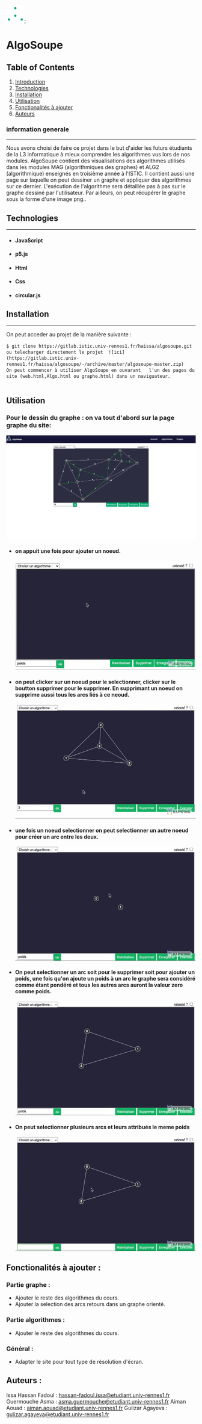 ![logo](images/logo.png);

# AlgoSoupe

## Table of Contents

1. [Introduction](#general-info)
2. [Technologies](#technologies)
3. [Installation](#installation)
4. [Utilisation](#Utilisation)
5. [Fonctionalités à ajouter](#Auteurs)
6. [Auteurs](#Utilisation)

### information generale

---

Nous avons choisi de faire ce projet dans le but d'aider les futurs étudiants de la L3 informatique à mieux comprendre les algorithmes vus lors de nos modules.
AlgoSoupe contient des visualisations des algorithmes utilisés dans les modules MAG (algorithmiques des graphes) et ALG2 (algorithmique) enseignés en troisième année à l'ISTIC. Il contient aussi une page sur laquelle on peut dessiner un graphe et appliquer des algorithmes sur ce dernier. L'exécution de l'algorithme sera détaillée pas à pas sur le graphe dessiné par l'utilisateur. Par ailleurs, on peut récupérer le graphe sous la forme d'une image png..

## Technologies

---

- #### JavaScript
- #### p5.js
- #### Html
- #### Css
- #### circular.js

## Installation

---

On peut acceder au projet de la manière suivante :

```
$ git clone https://gitlab.istic.univ-rennes1.fr/haissa/algosoupe.git ou telecharger directement le projet  ![ici](https://gitlab.istic.univ-rennes1.fr/haissa/algosoupe/-/archive/master/algosoupe-master.zip)
On peut commencer à utiliser AlgoSoupe en ouvarant   l'un des pages du site (web.html,Algo.html ou graphe.html) dans un naviguateur.


```

## Utilisation

### Pour le dessin du graphe : on va tout d'abord sur la page graphe du site:

![pageGraphe](images/algoPage.png)

- #### on appuit une fois pour ajouter un noeud.
  ![ajoutNoeud](images/ajouterNOEUD.gif)
- #### on peut clicker sur un noeud pour le selectionner, clicker sur le boutton supprimer pour le supprimer. En supprimant un noeud on supprime aussi tous les arcs liés à ce neoud.
  ![supNoeud](images/supNoeud.gif)
- #### une fois un noeud selectionner on peut selectionner un autre noeud pour créer un arc entre les deux.
  ![creerArc](images/ajoutArc.gif)
- #### On peut selectionner un arc soit pour le supprimer soit pour ajouter un poids, une fois qu'on ajoute un poids à un arc le graphe sera considéré comme étant pondéré et tous les autres arcs auront la valeur zero comme poids.
  ![setPoids](images/supPoids.gif)
- #### On peut selectionner plusieurs arcs et leurs attribués le meme poids
  ![poids+](images/poids%2B.gif)

## Fonctionalités à ajouter :

### Partie graphe :

- Ajouter le reste des algorithmes du cours.
- Ajouter la selection des arcs retours dans un graphe orienté.

### Partie algorithmes :

- Ajouter le reste des algorithmes du cours.

### Général :

- Adapter le site pour tout type de résolution d'écran.

## Auteurs :

Issa Hassan Fadoul : hassan-fadoul.issa@etudiant.univ-rennes1.fr
Guermouche Asma : asma.guermouche@etudiant.univ-rennes1.fr
Aiman Aouad : aiman.aouad@etudiant.univ-rennes1.fr
Gulizar Agayeva : gulizar.agayeva@etudiant.univ-rennes1.fr
